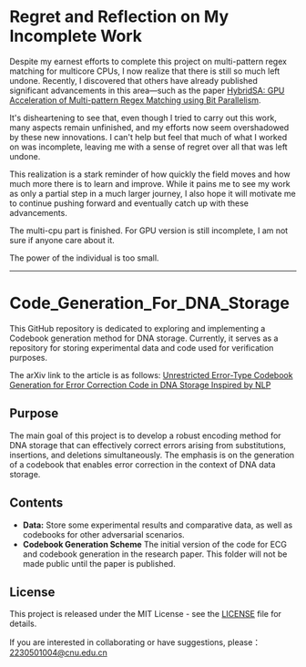 # Regret and Reflection on My Incomplete Work

Despite my earnest efforts to complete this project on multi-pattern regex matching for multicore CPUs, I now realize that there is still so much left undone. Recently, I discovered that others have already published significant advancements in this area—such as the paper [HybridSA: GPU Acceleration of Multi-pattern Regex Matching using Bit Parallelism](https://dl.acm.org/doi/pdf/10.1145/3689771).

It's disheartening to see that, even though I tried to carry out this work, many aspects remain unfinished, and my efforts now seem overshadowed by these new innovations. I can't help but feel that much of what I worked on was incomplete, leaving me with a sense of regret over all that was left undone.

This realization is a stark reminder of how quickly the field moves and how much more there is to learn and improve. While it pains me to see my work as only a partial step in a much larger journey, I also hope it will motivate me to continue pushing forward and eventually catch up with these advancements.

The multi-cpu part is finished. For GPU version is still incomplete, I am not sure if anyone care about it.

The power of the individual is too small.

 
---

# Code_Generation_For_DNA_Storage

This GitHub repository is dedicated to exploring and implementing a Codebook generation method for DNA storage. Currently, it serves as a repository for storing experimental data and code used for verification purposes.

The arXiv link to the article is as follows: [Unrestricted Error-Type Codebook Generation for Error Correction Code in DNA Storage Inspired by NLP](https://arxiv.org/abs/2401.15915) 
## Purpose

The main goal of this project is to develop a robust encoding method for DNA storage that can effectively correct errors arising from substitutions, insertions, and deletions simultaneously. The emphasis is on the generation of a codebook that enables error correction in the context of DNA data storage.

## Contents
- **Data:** Store some experimental results and comparative data, as well as codebooks for other adversarial scenarios.
- **Codebook Generation Scheme** The initial version of the code for ECG and codebook generation in the research paper. This folder will not be made public until the paper is published. 
 

## License

This project is released under the MIT License - see the [LICENSE](LICENSE) file for details.

If you are interested in collaborating or have suggestions, please：
[2230501004@cnu.edu.cn](mailto:2230501004@cnu.edu.cn)
